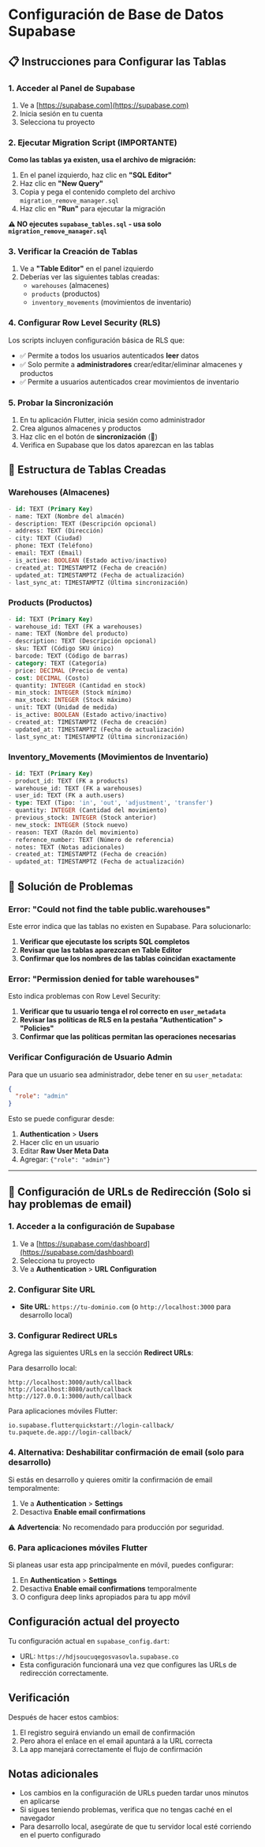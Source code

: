 # Configuración de Base de Datos Supabase

## 📋 Instrucciones para Configurar las Tablas

### 1. Acceder al Panel de Supabase
1. Ve a [https://supabase.com](https://supabase.com)
2. Inicia sesión en tu cuenta
3. Selecciona tu proyecto

### 2. Ejecutar Migration Script (IMPORTANTE)
**Como las tablas ya existen, usa el archivo de migración:**

1. En el panel izquierdo, haz clic en **"SQL Editor"**
2. Haz clic en **"New Query"**
3. Copia y pega el contenido completo del archivo `migration_remove_manager.sql`
4. Haz clic en **"Run"** para ejecutar la migración

**⚠️ NO ejecutes `supabase_tables.sql` - usa solo `migration_remove_manager.sql`**

### 3. Verificar la Creación de Tablas
1. Ve a **"Table Editor"** en el panel izquierdo
2. Deberías ver las siguientes tablas creadas:
   - `warehouses` (almacenes)
   - `products` (productos)
   - `inventory_movements` (movimientos de inventario)

### 4. Configurar Row Level Security (RLS)
Los scripts incluyen configuración básica de RLS que:
- ✅ Permite a todos los usuarios autenticados **leer** datos
- ✅ Solo permite a **administradores** crear/editar/eliminar almacenes y productos
- ✅ Permite a usuarios autenticados crear movimientos de inventario

### 5. Probar la Sincronización
1. En tu aplicación Flutter, inicia sesión como administrador
2. Crea algunos almacenes y productos
3. Haz clic en el botón de **sincronización** (🔄)
4. Verifica en Supabase que los datos aparezcan en las tablas

## 🔧 Estructura de Tablas Creadas

### Warehouses (Almacenes)
```sql
- id: TEXT (Primary Key)
- name: TEXT (Nombre del almacén)
- description: TEXT (Descripción opcional)
- address: TEXT (Dirección)
- city: TEXT (Ciudad)
- phone: TEXT (Teléfono)
- email: TEXT (Email)
- is_active: BOOLEAN (Estado activo/inactivo)
- created_at: TIMESTAMPTZ (Fecha de creación)
- updated_at: TIMESTAMPTZ (Fecha de actualización)
- last_sync_at: TIMESTAMPTZ (Última sincronización)
```

### Products (Productos)
```sql
- id: TEXT (Primary Key)
- warehouse_id: TEXT (FK a warehouses)
- name: TEXT (Nombre del producto)
- description: TEXT (Descripción opcional)
- sku: TEXT (Código SKU único)
- barcode: TEXT (Código de barras)
- category: TEXT (Categoría)
- price: DECIMAL (Precio de venta)
- cost: DECIMAL (Costo)
- quantity: INTEGER (Cantidad en stock)
- min_stock: INTEGER (Stock mínimo)
- max_stock: INTEGER (Stock máximo)
- unit: TEXT (Unidad de medida)
- is_active: BOOLEAN (Estado activo/inactivo)
- created_at: TIMESTAMPTZ (Fecha de creación)
- updated_at: TIMESTAMPTZ (Fecha de actualización)
- last_sync_at: TIMESTAMPTZ (Última sincronización)
```

### Inventory_Movements (Movimientos de Inventario)
```sql
- id: TEXT (Primary Key)
- product_id: TEXT (FK a products)
- warehouse_id: TEXT (FK a warehouses)
- user_id: TEXT (FK a auth.users)
- type: TEXT (Tipo: 'in', 'out', 'adjustment', 'transfer')
- quantity: INTEGER (Cantidad del movimiento)
- previous_stock: INTEGER (Stock anterior)
- new_stock: INTEGER (Stock nuevo)
- reason: TEXT (Razón del movimiento)
- reference_number: TEXT (Número de referencia)
- notes: TEXT (Notas adicionales)
- created_at: TIMESTAMPTZ (Fecha de creación)
- updated_at: TIMESTAMPTZ (Fecha de actualización)
```

## 🚨 Solución de Problemas

### Error: "Could not find the table public.warehouses"
Este error indica que las tablas no existen en Supabase. Para solucionarlo:

1. **Verificar que ejecutaste los scripts SQL completos**
2. **Revisar que las tablas aparezcan en Table Editor**
3. **Confirmar que los nombres de las tablas coincidan exactamente**

### Error: "Permission denied for table warehouses"
Esto indica problemas con Row Level Security:

1. **Verificar que tu usuario tenga el rol correcto en `user_metadata`**
2. **Revisar las políticas de RLS en la pestaña "Authentication" > "Policies"**
3. **Confirmar que las políticas permitan las operaciones necesarias**

### Verificar Configuración de Usuario Admin
Para que un usuario sea administrador, debe tener en su `user_metadata`:
```json
{
  "role": "admin"
}
```

Esto se puede configurar desde:
1. **Authentication** > **Users**
2. Hacer clic en un usuario
3. Editar **Raw User Meta Data**
4. Agregar: `{"role": "admin"}`

---

## 📧 Configuración de URLs de Redirección (Solo si hay problemas de email)

### 1. Acceder a la configuración de Supabase
1. Ve a [https://supabase.com/dashboard](https://supabase.com/dashboard)
2. Selecciona tu proyecto
3. Ve a **Authentication** > **URL Configuration**

### 2. Configurar Site URL
- **Site URL**: `https://tu-dominio.com` (o `http://localhost:3000` para desarrollo local)

### 3. Configurar Redirect URLs
Agrega las siguientes URLs en la sección **Redirect URLs**:

Para desarrollo local:
```
http://localhost:3000/auth/callback
http://localhost:8080/auth/callback
http://127.0.0.1:3000/auth/callback
```

Para aplicaciones móviles Flutter:
```
io.supabase.flutterquickstart://login-callback/
tu.paquete.de.app://login-callback/
```

### 4. Alternativa: Deshabilitar confirmación de email (solo para desarrollo)
Si estás en desarrollo y quieres omitir la confirmación de email temporalmente:

1. Ve a **Authentication** > **Settings**
2. Desactiva **Enable email confirmations**

⚠️ **Advertencia**: No recomendado para producción por seguridad.

### 6. Para aplicaciones móviles Flutter
Si planeas usar esta app principalmente en móvil, puedes configurar:

1. En **Authentication** > **Settings**
2. Desactiva **Enable email confirmations** temporalmente
3. O configura deep links apropiados para tu app móvil

## Configuración actual del proyecto

Tu configuración actual en `supabase_config.dart`:
- URL: `https://hdjsoucuqegosvasovla.supabase.co`
- Esta configuración funcionará una vez que configures las URLs de redirección correctamente.

## Verificación
Después de hacer estos cambios:
1. El registro seguirá enviando un email de confirmación
2. Pero ahora el enlace en el email apuntará a la URL correcta
3. La app manejará correctamente el flujo de confirmación

## Notas adicionales
- Los cambios en la configuración de URLs pueden tardar unos minutos en aplicarse
- Si sigues teniendo problemas, verifica que no tengas caché en el navegador
- Para desarrollo local, asegúrate de que tu servidor local esté corriendo en el puerto configurado